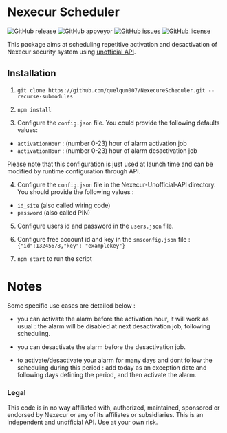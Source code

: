 # Nexecur Scheduler

![GitHub release](https://img.shields.io/github/release/quelqundev/NexecurScheduler.svg)
![GitHub appveyor](https://img.shields.io/travis/com/quelqundev/NexecurScheduler.svg)
[![GitHub issues](https://img.shields.io/github/issues/quelqundev/NexecurScheduler.svg)](https://github.com/quelqundev/NexecurScheduler/issues)
[![GitHub license](https://img.shields.io/github/license/quelqundev/NexecurScheduler.svg)](https://github.com/quelqundev/NexecurScheduler)

This package aims at scheduling repetitive activation and desactivation of Nexecur security system using [unofficial API](https://github.com/baudev/Nexecur-Unofficial-API).

## Installation

1. `git clone https://github.com/quelqun007/NexecureScheduler.git --recurse-submodules`

2. `npm install`

3. Configure the `config.json` file. You could provide the following defaults values:
- `activationHour` : (number 0-23) hour of alarm activation job
- `activationHour` : (number 0-23) hour of alarm desactivation job

Please note that this configuration is just used at launch time and can be modified by runtime configuration through API.

4. Configure the `config.json` file in the Nexecur-Unofficial-API directory. You should provide the following values :
- `id_site` (also called wiring code)
- `password` (also called PIN)

5. Configure users id and password in the `users.json` file.

6. Configure free account id and key in the `smsconfig.json` file : `{"id":13245678,"key": "examplekey"}`

7. `npm start` to run the script

# Notes

Some specific use cases are detailed below :

- you can activate the alarm before the activation hour, it will work as usual : the alarm will be disabled at next desactivation job, following scheduling.

- you can desactivate the alarm before the desactivation job.

- to activate/desactivate your alarm for many days and dont follow the scheduling during this period : add today as an exception date and following days defining the period, and then activate the alarm.

### Legal
This code is in no way affiliated with, authorized, maintained, sponsored or endorsed by Nexecur or any of its affiliates or subsidiaries. This is an independent and unofficial API. Use at your own risk.
